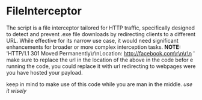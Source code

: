 # FileInterceptor

The script is a file interceptor tailored for HTTP traffic, specifically designed to detect and prevent .exe file downloads by redirecting clients to a different URL. While effective for its narrow use case, it would need significant enhancements for broader or more complex interception tasks.
**NOTE:**
'HTTP/1.1 301 Moved Permanently\r\nLocation: http://facebook.com\r\n\r\n '
make sure to replace the url in the location of the above in the code befor e running the code, you could replace it with url redirecting to webpages were you have hosted your payload.

keep in mind to make use of this code while you are man in the middle.
*use it wisely*
